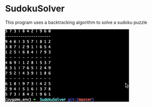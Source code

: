 # SudokuSolver
This program uses a backtracking algorithm to solve a sudoku puzzle

![](SudokuSolver.gif)
